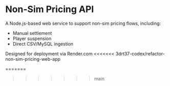 # Non-Sim Pricing API

A Node.js-based web service to support non-sim pricing flows, including:
- Manual settlement
- Player suspension
- Direct CSV/MySQL ingestion

Designed for deployment via Render.com
<<<<<<< 3drt37-codex/refactor-non-sim-pricing-web-app

=======
>>>>>>> main
